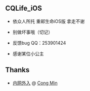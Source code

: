 ## CQLife_iOS

- 依众人所托 重邮生命iOS版 拿走不谢


- 别做坏事哦（切记）
- 反馈bug QQ：253901424
- 感谢某位小公主

## Thanks

- [内网外入](http://cqupt.congm.in/?plg_nld=1&plg_usr=1&plg_vkey=1&plg_auth=1&plg_dev=1&plg_uin=1&plg_nld=1) @ [Cong Min](http://congm.in/)



